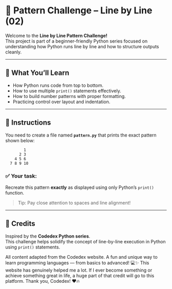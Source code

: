 # 📐 Pattern Challenge – Line by Line (02)

Welcome to the **Line by Line Pattern Challenge!**  
This project is part of a beginner-friendly Python series focused on understanding how Python runs line by line and how to structure outputs cleanly.

---

## 🧠 What You’ll Learn

- How Python runs code from top to bottom.
- How to use multiple `print()` statements effectively.
- How to build number patterns with proper formatting.
- Practicing control over layout and indentation.

---

## 🔧 Instructions

You need to create a file named **`pattern.py`** that prints the exact pattern shown below:

```
        1
      2 3
    4 5 6
  7 8 9 10
```

### ✅ Your task:
Recreate this pattern **exactly** as displayed using only Python’s `print()` function.

> Tip: Pay close attention to spaces and line alignment!

---


## 📝 Credits

Inspired by the **Codedex Python series**.  
This challenge helps solidify the concept of line-by-line execution in Python using `print()` statements.

All content adapted from the Codedex website. A fun and unique way to learn programming languages — from basics to advanced! 💻✨ This website has genuinely helped me a lot. If I ever become something or achieve something great in life, a huge part of that credit will go to this platform. Thank you, Codedex! ❤️🔥
